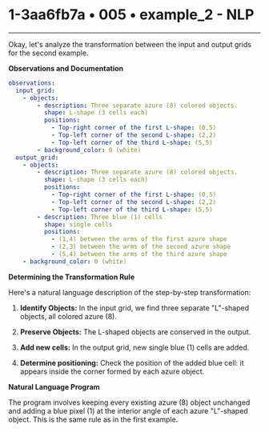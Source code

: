# 1-3aa6fb7a • 005 • example_2 - NLP

---
Okay, let's analyze the transformation between the input and output grids for the second example.

**Observations and Documentation**

```yaml
observations:
  input_grid:
    - objects:
        - description: Three separate azure (8) colored objects.
          shape: L-shape (3 cells each)
          positions:
            - Top-right corner of the first L-shape: (0,5)
            - Top-left corner of the second L-shape: (2,2)
            - Top-left corner of the third L-shape: (5,5)
        - background_color: 0 (white)
  output_grid:
    - objects:
        - description: Three separate azure (8) colored objects.
          shape: L-shape (3 cells each)
          positions:
            - Top-right corner of the first L-shape: (0,5)
            - Top-left corner of the second L-shape: (2,2)
            - Top-left corner of the third L-shape: (5,5)
        - description: Three blue (1) cells
          shape: single cells
          positions:
            - (1,4) between the arms of the first azure shape
            - (2,3) between the arms of the second azure shape
            - (5,4) between the arms of the third azure shape
    - background_color: 0 (white)
```

**Determining the Transformation Rule**

Here's a natural language description of the step-by-step transformation:

1.  **Identify Objects:** In the input grid, we find three separate "L"-shaped objects, all colored azure (8).

2.  **Preserve Objects:** The L-shaped objects are conserved in the output.

3.  **Add new cells:** In the output grid, new single blue (1) cells are added.

4. **Determine positioning:** Check the position of the added blue cell: it appears inside the corner formed by each azure object.

**Natural Language Program**

The program involves keeping every existing azure (8) object unchanged and adding a blue pixel (1) at the interior angle of each azure "L"-shaped object. This is the same rule as in the first example.

